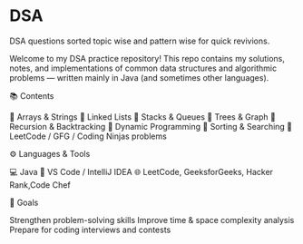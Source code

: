 # DSA
DSA questions sorted topic wise and pattern wise for quick revivions.

Welcome to my DSA practice repository!
This repo contains my solutions, notes, and implementations of common data structures and algorithmic problems — written mainly in Java (and sometimes other languages).

📚 Contents

🔹 Arrays & Strings
🔹 Linked Lists
🔹 Stacks & Queues
🔹 Trees & Graph
🔹 Recursion & Backtracking
🔹 Dynamic Programming
🔹 Sorting & Searching
🔹 LeetCode / GFG / Coding Ninjas problems


⚙️ Languages & Tools

💻 Java
🧩 VS Code / IntelliJ IDEA
🌐 LeetCode, GeeksforGeeks, Hacker Rank,Code Chef


🚀 Goals

Strengthen problem-solving skills
Improve time & space complexity analysis
Prepare for coding interviews and contests
